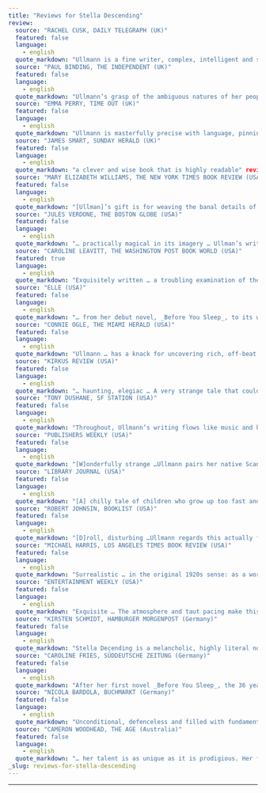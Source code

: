 ```yaml
---
title: "Reviews for Stella Descending"
review:
  source: "RACHEL CUSK, DAILY TELEGRAPH (UK)"
  featured: false
  language:
    - english
  quote_markdown: "Ullmann is a fine writer, complex, intelligent and scrupulous. The drama of private life, and of the here and now, continues to require voices such as hers." review:
  source: "PAUL BINDING, THE INDEPENDENT (UK)"
  featured: false
  language:
    - english
  quote_markdown: "Ullmann’s grasp of the ambiguous natures of her people and her understanding of their background is admirably strong. The governing metaphor of the fall, and of the density in those two seconds, is at once poetic and intellectually satisfying … she has a keenness of ear and eye, and a sharpness of mind, that is all her own." review:
  source: "EMMA PERRY, TIME OUT (UK)"
  featured: false
  language:
    - english
  quote_markdown: "Ullmann is masterfully precise with language, pinning a wealth of detail in a simple phrase" review:
  source: "JAMES SMART, SUNDAY HERALD (UK)"
  featured: false
  language:
    - english
  quote_markdown: "a clever and wise book that is highly readable" review:
  source: "MARY ELIZABETH WILLIAMS, THE NEW YORK TIMES BOOK REVIEW (USA)"
  featured: false
  language:
    - english
  quote_markdown: "[Ullman]’s gift is for weaving the banal details of love, career and family with the mystic world of dreams and ghosts into one seamless fabric … The hypnotic allure of the story adds to the reader’s eagerness to return to Stella and share the enigma of her final flight." review:
  source: "JULES VERDONE, THE BOSTON GLOBE (USA)"
  featured: false
  language:
    - english
  quote_markdown: "… practically magical in its imagery … Ullman’s writing is sparse but not dry, sober without being humorless …The picture of Stella falling … as the novel folds and unfolds, is one that won’t go away anytime soon." review:
  source: "CAROLINE LEAVITT, THE WASHINGTON POST BOOK WORLD (USA)"
  featured: true
  language:
    - english
  quote_markdown: "Exquisitely written … a troubling examination of the ways that love can be as much of a balancing act as being poised on the edge of a rooftop, desperately hoping to avoid the inescapable fall." review:
  source: "ELLE (USA)"
  featured: false
  language:
    - english
  quote_markdown: "… from her debut novel, _Before You Sleep_, to its weird and wonderful follow-up, _Stella Descending_, Ullmann has effortlessly established herself a disctinct literary voice … A haunting decontruxtion of the mystery genre, offering no easy answers, but loads of eerie atmosphere. In short, a total original" review:
  source: "CONNIE OGLE, THE MIAMI HERALD (USA)"
  featured: false
  language:
    - english
  quote_markdown: "Ullmann … has a knack for uncovering rich, off-beat details that lend this disturbing story a breath of black humor" review:
  source: "KIRKUS REVIEW (USA)"
  featured: false
  language:
    - english
  quote_markdown: "… haunting, elegiac … A very strange tale that could have been unbearably pretentious — but it’s deft and light enough to work, creating just the right atmosphere of foreboding and regret." review:
  source: "TONY DUSHANE, SF STATION (USA)"
  featured: false
  language:
    - english
  quote_markdown: "Throughout, Ullmann’s writing flows like music and her characters remain intriguing" review:
  source: "PUBLISHERS WEEKLY (USA)"
  featured: false
  language:
    - english
  quote_markdown: "[W]onderfully strange …Ullmann pairs her native Scandinavian starkness with playful prose … to peculiar, pleasing effect …[T]he reward is an emotionally rich and layered story about the elusiveness of truth." review:
  source: "LIBRARY JOURNAL (USA)"
  featured: false
  language:
    - english
  quote_markdown: "[A] chilly tale of children who grow up too fast and of adults who don’t grow up at all. This work will appeal to those who don’t mind the absence of a single sympathetic character" review:
  source: "ROBERT JOHNSIN, BOOKLIST (USA)"
  featured: false
  language:
    - english
  quote_markdown: "[D]roll, disturbing …Ullmann regards this actually fairly conventional family with a theatrical eye, imbuing each scene with portent. In the end, however, Stella and her death remain mysterious" review:
  source: "MICHAEL HARRIS, LOS ANGELES TIMES BOOK REVIEW (USA)"
  featured: false
  language:
    - english
  quote_markdown: "Surrealistic … in the original 1920s sense: as a work of art that blurs the borders between mundane reality and the reality of fantasies and dreams … Where Ullmann differs is in her humor … her snappy prose and cheeky attitude" review:
  source: "ENTERTAINMENT WEEKLY (USA)"
  featured: false
  language:
    - english
  quote_markdown: "Exquisite … The atmosphere and taut pacing make this an icily swift read, one whose chill lingers longer than a Scandinavian winter" review:
  source: "KIRSTEN SCHMIDT, HAMBURGER MORGENPOST (Germany)"
  featured: false
  language:
    - english
  quote_markdown: "Stella Decending is a melancholic, highly literal novel about the inextinguishable longing for intimacy and love in human beings." review:
  source: "CAROLINE FRIES, SÜDDEUTSCHE ZEITUNG (Germany)"
  featured: false
  language:
    - english
  quote_markdown: "After her first novel _Before You Sleep_, the 36 year old literary critic … with _Stella Decending_ once again succeeds in writing a book about longing, dreams and the absurdities of life. Simply beautiful." review:
  source: "NICOLA BARDOLA, BUCHMARKT (Germany)"
  featured: false
  language:
    - english
  quote_markdown: "Unconditional, defenceless and filled with fundamental contradictions … Not since Beckett has silence so effectively been used." review:
  source: "CAMERON WOODHEAD, THE AGE (Australia)"
  featured: false
  language:
    - english
  quote_markdown: "… her talent is as unique as it is prodigious. Her first novel, Before You Sleep, was received to international acclaim. Her second, so often an author’s stumbling block, confirms Ullmann as a writer of empathy and poise. In spare, beautifully crafted prose, _Stella Descending_ whittles away the deceptions that pervade our intimate relationships to expose a gnawing isolation from which only a temporary respite seems possible. It is a painful, deeply distressing novel and yet its cumulative impact produces the opposite- the kind of elation you can get only in the presence of great art."
_slug: reviews-for-stella-descending
---
```


---
